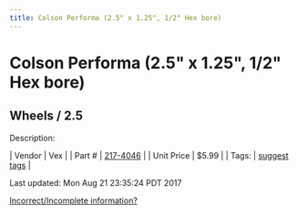 ```yaml
---
title: Colson Performa (2.5" x 1.25", 1/2" Hex bore)
---
```


# Colson Performa (2.5" x 1.25", 1/2" Hex bore)
## Wheels / 2.5
Description: 	 

| Vendor | Vex | 
| Part # | [217-4046](http://www.vexrobotics.com/vexpro/motion/wheels-and-hubs/colsonperforma.html) | 
| Unit Price | $5.99 | 
| Tags: | [suggest tags](https://docs.google.com/forms/d/e/1FAIpQLSeWyY8v3RgOty-MyWmh9U0iivNYN_molChYyS-0U-o-kOAv_g/viewform) | 

Last updated: Mon Aug 21 23:35:24 PDT 2017

 [Incorrect/Incomplete information?](https://docs.google.com/forms/d/e/1FAIpQLSeWyY8v3RgOty-MyWmh9U0iivNYN_molChYyS-0U-o-kOAv_g/viewform)